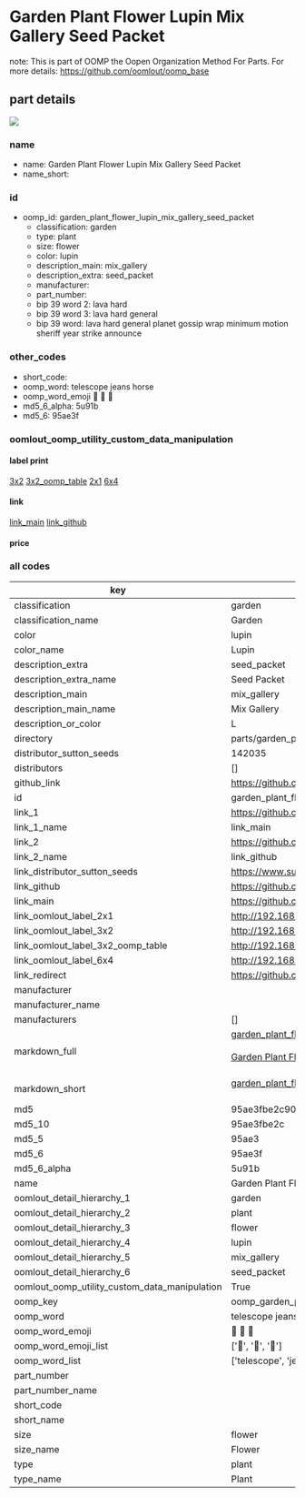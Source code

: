 # Garden Plant Flower Lupin Mix Gallery Seed Packet  

note: This is part of OOMP the Oopen Organization Method For Parts. For more details: https://github.com/oomlout/oomp_base

##  part details
[![](image_600.jpg)](image.jpg)  







### name
* name: Garden Plant Flower Lupin Mix Gallery Seed Packet
* name_short: 
### id
* oomp_id: garden_plant_flower_lupin_mix_gallery_seed_packet
  * classification: garden
  * type: plant
  * size: flower
  * color: lupin
  * description_main: mix_gallery
  * description_extra: seed_packet
  * manufacturer: 
  * part_number: 
  * bip 39 word 2: lava hard
  * bip 39 word 3: lava hard general
  * bip 39 word: lava hard general planet gossip wrap minimum motion sheriff year strike announce

### other_codes
* short_code: 
* oomp_word: telescope jeans horse
* oomp_word_emoji :telescope: :jeans: :horse:
* md5_6_alpha: 5u91b
* md5_6: 95ae3f






### oomlout_oomp_utility_custom_data_manipulation
#### label print
[3x2](http://192.168.1.245:1112/?label=oomp%205u91b)
[3x2_oomp_table](http://192.168.1.108:1112/?label=oomp%205u91b)
[2x1](http://192.168.1.242:1112/?label=oomp%205u91b)
[6x4](http://192.168.1.55:1112/?label=oomp%205u91b)    

#### link

[link_main](https://github.com/oomlout/oomlout_oomp_version_1_messy/tree/main/parts/garden_plant_flower_lupin_mix_gallery_seed_packet) [link_github](https://github.com/oomlout/oomlout_oomp_version_1_messy/tree/main/parts/garden_plant_flower_lupin_mix_gallery_seed_packet)                             

#### price







### all codes 
| key | value |  
| --- | --- |  
| classification | garden |  
| classification_name | Garden |  
| color | lupin |  
| color_name | Lupin |  
| description_extra | seed_packet |  
| description_extra_name | Seed Packet |  
| description_main | mix_gallery |  
| description_main_name | Mix Gallery |  
| description_or_color | L  |  
| directory | parts/garden_plant_flower_lupin_mix_gallery_seed_packet |  
| distributor_sutton_seeds | 142035 |  
| distributors | [] |  
| github_link | https://github.com/oomlout/oomlout_oomp_part_src/tree/main/parts/garden_plant_flower_lupin_mix_gallery_seed_packet |  
| id | garden_plant_flower_lupin_mix_gallery_seed_packet |  
| link_1 | https://github.com/oomlout/oomlout_oomp_version_1_messy/tree/main/parts/garden_plant_flower_lupin_mix_gallery_seed_packet |  
| link_1_name | link_main |  
| link_2 | https://github.com/oomlout/oomlout_oomp_version_1_messy/tree/main/parts/garden_plant_flower_lupin_mix_gallery_seed_packet |  
| link_2_name | link_github |  
| link_distributor_sutton_seeds | https://www.suttons.co.uk/flower-seeds/all/lupin-seeds-gallery-mix_MH-623 |  
| link_github | https://github.com/oomlout/oomlout_oomp_version_1_messy/tree/main/parts/garden_plant_flower_lupin_mix_gallery_seed_packet |  
| link_main | https://github.com/oomlout/oomlout_oomp_version_1_messy/tree/main/parts/garden_plant_flower_lupin_mix_gallery_seed_packet |  
| link_oomlout_label_2x1 | http://192.168.1.242:1112/?label=oomp%205u91b |  
| link_oomlout_label_3x2 | http://192.168.1.245:1112/?label=oomp%205u91b |  
| link_oomlout_label_3x2_oomp_table | http://192.168.1.108:1112/?label=oomp%205u91b |  
| link_oomlout_label_6x4 | http://192.168.1.55:1112/?label=oomp%205u91b |  
| link_redirect | https://github.com/oomlout/oomlout_oomp_version_1_messy/tree/main/parts/garden_plant_flower_lupin_mix_gallery_seed_packet |  
| manufacturer |  |  
| manufacturer_name |  |  
| manufacturers | [] |  
| markdown_full | [garden_plant_flower_lupin_mix_gallery_seed_packet](none)<br>[](none)<br>[Garden Plant Flower Lupin Mix Gallery Seed Packet](none)<br><br> |  
| markdown_short | [garden_plant_flower_lupin_mix_gallery_seed_packet](none)<br><br> |  
| md5 | 95ae3fbe2c9051a3f8327a5ec19a4bee |  
| md5_10 | 95ae3fbe2c |  
| md5_5 | 95ae3 |  
| md5_6 | 95ae3f |  
| md5_6_alpha | 5u91b |  
| name | Garden Plant Flower Lupin Mix Gallery Seed Packet |  
| oomlout_detail_hierarchy_1 | garden |  
| oomlout_detail_hierarchy_2 | plant |  
| oomlout_detail_hierarchy_3 | flower |  
| oomlout_detail_hierarchy_4 | lupin |  
| oomlout_detail_hierarchy_5 | mix_gallery |  
| oomlout_detail_hierarchy_6 | seed_packet |  
| oomlout_oomp_utility_custom_data_manipulation | True |  
| oomp_key | oomp_garden_plant_flower_lupin_mix_gallery_seed_packet |  
| oomp_word | telescope jeans horse |  
| oomp_word_emoji | :telescope: :jeans: :horse: |  
| oomp_word_emoji_list | [':telescope:', ':jeans:', ':horse:'] |  
| oomp_word_list | ['telescope', 'jeans', 'horse'] |  
| part_number |  |  
| part_number_name |  |  
| short_code |  |  
| short_name |  |  
| size | flower |  
| size_name | Flower |  
| type | plant |  
| type_name | Plant |  
